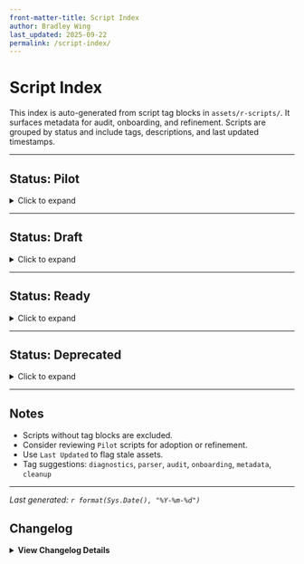 ```yaml
---
front-matter-title: Script Index
author: Bradley Wing
last_updated: 2025-09-22
permalink: /script-index/
---
```


# Script Index

This index is auto-generated from script tag blocks in `assets/r-scripts/`. It surfaces metadata for audit, onboarding, and refinement. Scripts are grouped by status and include tags, descriptions, and last updated timestamps.

---

## Status: Pilot

<details>
<summary>Click to expand</summary>

<div markdown="1">

| Script Name              | Tags               | Last Updated | Description                                      |
|--------------------------|--------------------|--------------|--------------------------------------------------|
| `exception-scaffold.R`   | diagnostics, SQL   | 2025-07-28   | Diagnostic scaffold for exception tagging logic. |
| `pivot-parser.R`         | parser, yaml       | 2025-08-01   | Parses YAML field groupings from Markdown.       |

</div>
</details>

---

## Status: Draft

<details>
<summary>Click to expand</summary>

<div markdown="1">

| Script Name              | Tags               | Last Updated | Description                                      |
|--------------------------|--------------------|--------------|--------------------------------------------------|
| `field-mapper.R`         | mapping, metadata  | 2025-07-15   | Maps raw fields to dictionary-defined names.     |

</div>
</details>

---

## Status: Ready

<details>
<summary>Click to expand</summary>

<div markdown="1">

| Script Name              | Tags               | Last Updated | Description                                      |
|--------------------------|--------------------|--------------|--------------------------------------------------|
| `form-audit.R`           | audit, form logic  | 2025-06-30   | Audits form field logic against dictionary.      |

</div>
</details>

---

## Status: Deprecated

<details>
<summary>Click to expand</summary>

<div markdown="1">

| Script Name              | Tags               | Last Updated | Description                                      |
|--------------------------|--------------------|--------------|--------------------------------------------------|
| `legacy-import.R`        | import, cleanup    | 2024-12-01   | Handles legacy import anomalies.                 |

</div>
</details>

---

## Notes

- Scripts without tag blocks are excluded.
- Consider reviewing `Pilot` scripts for adoption or refinement.
- Use `Last Updated` to flag stale assets.
- Tag suggestions: `diagnostics`, `parser`, `audit`, `onboarding`, `metadata`, `cleanup`

---

_Last generated: `r format(Sys.Date(), "%Y-%m-%d")`_

## Changelog

<details markdown="1">
  <summary><strong>View Changelog Details</strong></summary>

### 2025

- **2025-10-04**: Adds collapsible `<details markdown="1"></details>` section to the changelog. Adds year subsection to better organize long changelog lists.
- **2025-09-22**: Adds `<div markdown="1"></div>` element to each `<details></details>` element throughout the page to satisfy the Kramdown Markdown editor used by Jekyll so that the collapsible sections do not break the Markdown within them.
- **2025-09-18**: Adds frontmatter.
- **2025-08-03**: Adds `scripts/` folder to `assets/` and begins the process of adding content, including a draft of an R parser script. This content may grow to include Python scripts as well. This is very much under construction and subject to change.
- **2025-08-01**: Adds Markdown file.

</details>

